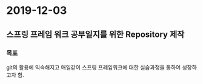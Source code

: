 # 2019-12-03 

## 스프링 프레임 워크 공부일지를 위한 Repository 제작

### 목표
git의 활용에 익숙해지고 매일같이 스프링 프레임워크에 대한 실습과정을 통하여 성장하고자 함.

